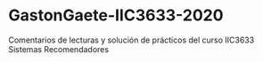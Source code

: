# GastonGaete-IIC3633-2020
Comentarios de lecturas y solución de prácticos del curso IIC3633 Sistemas Recomendadores
